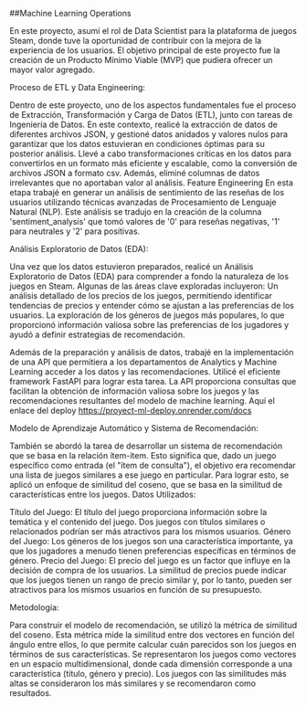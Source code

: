 ##Machine Learning Operations

En este proyecto, asumí el rol de Data Scientist para la plataforma de juegos Steam, donde tuve la oportunidad de contribuir con la mejora de la experiencia de los usuarios.
El objetivo principal de este proyecto fue la creación de un Producto Mínimo Viable (MVP) que pudiera ofrecer un mayor valor agregado.

Proceso de ETL y Data Engineering:

Dentro de este proyecto, uno de los aspectos fundamentales fue el proceso de Extracción, Transformación y Carga de Datos (ETL), junto con tareas de Ingeniería de Datos.
En este contexto, realicé la extracción de datos de diferentes archivos JSON, y gestioné datos anidados y valores nulos para garantizar que los datos estuvieran en condiciones óptimas para su posterior análisis.
Llevé a cabo transformaciones críticas en los datos para convertirlos en un formato más eficiente y escalable, como la conversión de archivos JSON a formato csv. Además, eliminé columnas de datos irrelevantes que no aportaban valor al análisis.
Feature Engineering
En esta etapa trabajé en generar un análisis de sentimiento de las reseñas de los usuarios utilizando técnicas avanzadas de Procesamiento de Lenguaje Natural (NLP). Este análisis se tradujo en la creación de la columna 'sentiment_analysis'
que tomó valores de '0' para reseñas negativas, '1' para neutrales y '2' para positivas. 

Análisis Exploratorio de Datos (EDA):

Una vez que los datos estuvieron preparados, realicé un Análisis Exploratorio de Datos (EDA) para comprender a fondo la naturaleza de los juegos en Steam. Algunas de las áreas clave exploradas incluyeron:
Un análisis detallado de los precios de los juegos, permitiendo identificar tendencias de precios y entender cómo se ajustan a las preferencias de los usuarios.
La exploración de los géneros de juegos más populares, lo que proporcionó información valiosa sobre las preferencias de los jugadores y ayudó a definir estrategias de recomendación.


Además de la preparación y análisis de datos, trabajé en la implementación de una API que permitiera a los departamentos de Analytics y Machine Learning acceder a los datos y las recomendaciones.
Utilicé el eficiente framework FastAPI para lograr esta tarea. La API proporciona consultas que facilitan la obtención de información valiosa sobre los juegos y las recomendaciones resultantes del modelo de machine learning. 
Aquí el enlace del deploy
https://proyect-ml-deploy.onrender.com/docs


Modelo de Aprendizaje Automático y Sistema de Recomendación:

También se abordó la tarea de desarrollar un sistema de recomendación que se basa en la relación ítem-ítem. Esto significa que, dado un juego específico como entrada (el "ítem de consulta"), el objetivo era recomendar una lista de juegos similares 
a ese juego en particular. Para lograr esto, se aplicó un enfoque de similitud del coseno, que se basa en la similitud de características entre los juegos.
Datos Utilizados:

Título del Juego: El título del juego proporciona información sobre la temática y el contenido del juego. Dos juegos con títulos similares o relacionados podrían ser más atractivos para los mismos usuarios.
Género del Juego: Los géneros de los juegos son una característica importante, ya que los jugadores a menudo tienen preferencias específicas en términos de género. 
Precio del Juego: El precio del juego es un factor que influye en la decisión de compra de los usuarios. La similitud de precios puede indicar que los juegos tienen un rango de precio similar y, por lo tanto, pueden ser atractivos para los mismos
usuarios en función de su presupuesto.

Metodología:

Para construir el modelo de recomendación, se utilizó la métrica de similitud del coseno. Esta métrica mide la similitud entre dos vectores en función del ángulo entre ellos, lo que permite calcular cuán parecidos son los juegos en términos de
sus características.
Se representaron los juegos como vectores en un espacio multidimensional, donde cada dimensión corresponde a una característica (título, género y precio).
Los juegos con las similitudes más altas se consideraron los más similares y se recomendaron como resultados.





